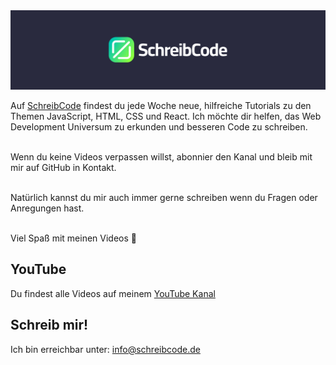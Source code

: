<img src="https://github.com/SchreibCode/.github/blob/main/profile/github-banner.jpg" alt="SchreibCode logo"/>

Auf [SchreibCode](http://www.schreibcode.de) findest du jede Woche neue, hilfreiche Tutorials zu den Themen JavaScript, HTML, CSS und React. Ich möchte dir helfen, das Web Development Universum zu erkunden und besseren Code zu schreiben.<br><br>

Wenn du keine Videos verpassen willst, abonnier den Kanal und bleib mit mir auf GitHub in Kontakt.<br><br>

Natürlich kannst du mir auch immer gerne schreiben wenn du Fragen oder Anregungen hast.<br><br>

Viel Spaß mit meinen Videos 💪

## YouTube

Du findest alle Videos auf meinem [YouTube Kanal](https://www.youtube.com/channel/UC1NIFAe0XtxsPKWCJU-4O0A)

## Schreib mir!

Ich bin erreichbar unter: [info@schreibcode.de](mailto:info@schreibcode.de)
